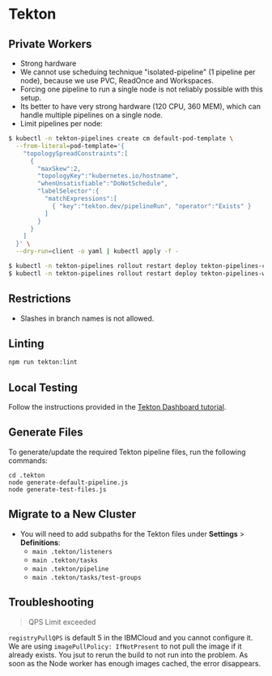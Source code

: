 # Tekton

## Private Workers

- Strong hardware
- We cannot use scheduing technique "isolated-pipeline" (1 pipeline per node),
  because we use PVC, ReadOnce and Workspaces.
- Forcing one pipeline to run a single node is not reliably possible with this setup.
- Its better to have very strong hardware (120 CPU, 360 MEM), which
  can handle multiple pipelines on a single node.
- Limit pipelines per node:

```sh
$ kubectl -n tekton-pipelines create cm default-pod-template \
  --from-literal=pod-template='{
    "topologySpreadConstraints":[
      {
        "maxSkew":2,
        "topologyKey":"kubernetes.io/hostname",
        "whenUnsatisfiable":"DoNotSchedule",
        "labelSelector":{
          "matchExpressions":[
            { "key":"tekton.dev/pipelineRun", "operator":"Exists" }
          ]
        }
      }
    ]
  }' \
  --dry-run=client -o yaml | kubectl apply -f -

$ kubectl -n tekton-pipelines rollout restart deploy tekton-pipelines-controller
$ kubectl -n tekton-pipelines rollout restart deploy tekton-pipelines-webhook
```

## Restrictions

- Slashes in branch names is not allowed.

## Linting

```sh
npm run tekton:lint
```

## Local Testing

Follow the instructions provided in the [Tekton Dashboard tutorial](https://github.com/tektoncd/dashboard/blob/97700646be7728e36f01120131da8620ee69122f/docs/tutorial.md#prerequisites).

## Generate Files

To generate/update the required Tekton pipeline files, run the following commands:

```
cd .tekton
node generate-default-pipeline.js
node generate-test-files.js
```

## Migrate to a New Cluster

- You will need to add subpaths for the Tekton files under **Settings** > **Definitions**:
  - `main .tekton/listeners`
  - `main .tekton/tasks`
  - `main .tekton/pipeline`
  - `main .tekton/tasks/test-groups`

## Troubleshooting

> QPS Limit exceeded

`registryPullQPS` is default 5 in the IBMCloud and you cannot configure it.
We are using `imagePullPolicy: IfNotPresent` to not pull the image
if it already exists. You jsut to rerun the build to not run into the problem.
As soon as the Node worker has enough images cached, the error disappears.